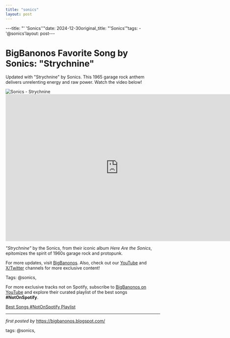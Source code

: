 ```yaml
---
title: "sonics"
layout: post
---
```

---title: "' 'Sonics''"date: 2024-12-30original_title: "'Sonics'"tags:  - '@sonics'layout: post---<!-- Title of the Post --><h1 >BigBanonos Favorite Song by Sonics: "Strychnine"</h1> <!-- Introductory Text --><p >Updated with "Strychnine" by Sonics. This 1965 garage rock anthem delivers unrelenting energy and raw power. Watch the video below!</p> <!-- Featured Image --><div > <img src="https://upload.wikimedia.org/wikipedia/en/7/7d/Herearethesonics.jpg" alt="Sonics - Strychnine" /></div> <!-- YouTube Video Embed --><div > <iframe width="733" height="480" src="https://www.youtube.com/embed/YXtuKsbORVY" frameborder="0" allowfullscreen></iframe></div> <!-- Song Information --><div > <p><em>"Strychnine"</em> by the Sonics, from their iconic album *Here Are the Sonics*, epitomizes the spirit of 1960s garage rock and protopunk.</p></div> <!-- Footer Links --><div > <p>For more updates, visit <a href="https://bigbanonos.blogspot.com/" target="_blank">BigBanonos</a>. Also, check out our <a href="https://www.youtube.com/@BigBanonos" target="_blank">YouTube</a> and <a href="https://x.com/bigbanonos" target="_blank">X/Twitter</a> channels for more exclusive content!</p></div> <!-- Tags --><p >Tags: @sonics,</p><!--Subscribe and Playlist Links--><div>    <p>For more exclusive tracks not on Spotify, subscribe to <a href="https://www.youtube.com/@BigBanonos" target="_blank">BigBanonos on YouTube</a> and explore their curated playlist of the best songs <strong>#NotOnSpotify</strong>.</p>    <p><a href="https://www.youtube.com/playlist?list=PLtuNtuTatqI0kFahUCbtbfenC_ET5O_tr" target="_blank">Best Songs #NotOnSpotify Playlist<br /></a></p></div><hr /><p><em>first posted by</em> <a href="https://bigbanonos.blogspot.com/" rel="noopener" target="_new">https://bigbanonos.blogspot.com/</a></p><p>tags: @sonics,</p>